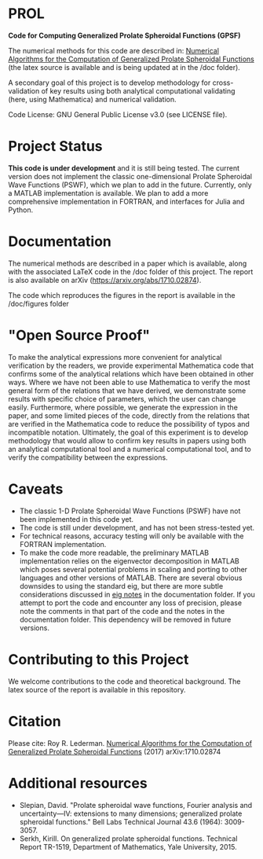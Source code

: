 # PROL
**Code for Computing Generalized Prolate Spheroidal Functions (GPSF)**

The numerical methods for this code are described in: [Numerical Algorithms for the Computation of Generalized Prolate Spheroidal Functions](https://arxiv.org/abs/1710.02874) (the latex source is available and is being updated at in the /doc folder).

A secondary goal of this project is to develop methodology for cross-validation of key results using both analytical computational validating (here, using Mathematica) and numerical validation.

Code License: GNU General Public License v3.0 (see LICENSE file).

# Project Status
**This code is under development** and it is still being tested. 
The current version does not implement the classic one-dimensional Prolate Spheroidal Wave Functions (PSWF), which we plan to add in the future.
Currently, only a MATLAB implementation is available. We plan to add a more comprehensive implementation in FORTRAN, and interfaces for Julia and Python. 

# Documentation

The numerical methods are described in a paper which is available, along with the associated LaTeX code in the /doc folder of this project. The report is also available on arXiv (https://arxiv.org/abs/1710.02874).

The code which reproduces the figures in the report is available in the /doc/figures folder

# "Open Source Proof"

To make the analytical expressions more convenient for analytical verification by the readers, we provide experimental Mathematica code that confirms some of the analytical relations which have been obtained in other ways. Where we have not been able to use Mathematica to verify the most general form of the relations that we have derived, we demonstrate some results with specific choice of parameters, which the user can change easily. Furthermore, where possible, we generate the expression in the paper, and some limited pieces of the code, directly from the relations that are verified in the Mathematica code to reduce the possibility of typos and incompatible notation. 
Ultimately, the goal of this experiment is to develop methodology that would allow to confirm key results in papers using both an analytical computational tool and a numerical computational tool, and to verify the compatibility between the expressions. 

# Caveats

* The classic 1-D Prolate Spheroidal Wave Functions (PSWF) have not been implemented in this code yet. 
* The code is still under development, and has not been stress-tested yet. 
* For technical reasons, accuracy testing will only be available with the FORTRAN implementation. 
* To make the code more readable, the preliminary MATLAB implementation relies on the eigenvector decomposition in MATLAB which poses several potential problems in scaling and porting to other languages and other versions of MATLAB. There are several obvious downsides to using the standard eig, but there are more subtle considerations discussed in [eig notes](doc/eig_notes.md) in the documentation folder. If you attempt to port the code and encounter any loss of precision, please note the comments in that part of the code and the notes in the documentation folder. This dependency will be removed in future versions.

# Contributing to this Project

We welcome contributions to the code and theoretical background.
The latex source of the report is available in this repository.

# Citation
Please cite: Roy R. Lederman.  [Numerical Algorithms for the Computation of Generalized Prolate Spheroidal Functions](https://arxiv.org/abs/1710.02874) (2017) arXiv:1710.02874


# Additional resources
* Slepian, David. "Prolate spheroidal wave functions, Fourier analysis and uncertainty—IV: extensions to many dimensions; generalized prolate spheroidal functions." Bell Labs Technical Journal 43.6 (1964): 3009-3057.
* Serkh, Kirill. On generalized prolate spheroidal functions. Technical Report TR-1519, Department of Mathematics, Yale University, 2015.
